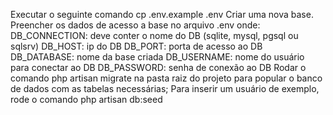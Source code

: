 Executar o seguinte comando cp .env.example .env
Criar uma nova base.
Preencher os dados de acesso a base no arquivo .env onde: 
    DB_CONNECTION: deve conter o nome do DB (sqlite, mysql, pgsql ou sqlsrv)
    DB_HOST: ip do DB
    DB_PORT: porta de acesso ao DB
    DB_DATABASE: nome da base criada
    DB_USERNAME: nome do usuário para conectar ao DB
    DB_PASSWORD: senha de conexão ao DB
Rodar o comando php artisan migrate na pasta raiz do projeto para popular o banco de dados com as tabelas necessárias;
Para inserir um usuário de exemplo, rode o comando php artisan db:seed